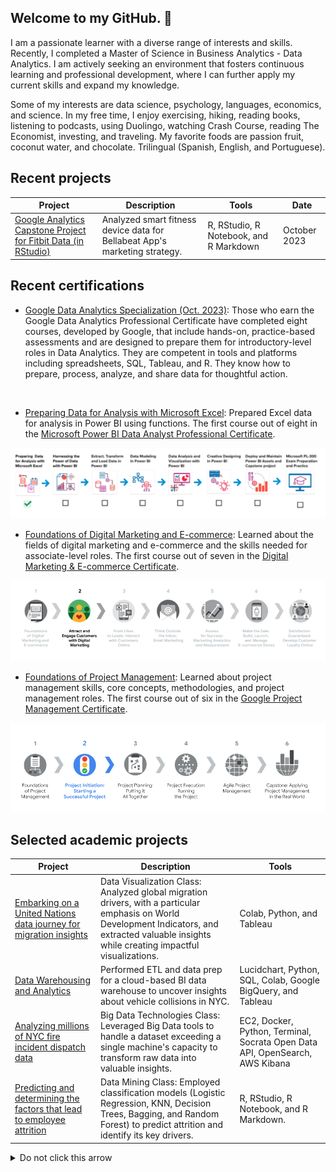 ## Welcome to my GitHub. 👋

I am a passionate learner with a diverse range of interests and skills. Recently, I completed a Master of Science in Business Analytics - Data Analytics. I am actively seeking an environment that fosters continuous learning and professional development, where I can further apply my current skills and expand my knowledge.

Some of my interests are data science, psychology, languages, economics, and science. In my free time, I enjoy exercising, hiking, reading books, listening to podcasts, using Duolingo, watching Crash Course, reading The Economist, investing, and traveling. My favorite foods are passion fruit, coconut water, and chocolate. Trilingual (Spanish, English, and Portuguese).

## Recent projects

| Project                                                  | Description                                                                                                                      | Tools                                                                                                   | Date       |
|----------------------------------------------------------|----------------------------------------------------------------------------------------------------------------------------------|---------------------------------------------------------------------------------------------------------|------------|
| [Google Analytics Capstone Project for Fitbit Data (in RStudio)](https://github.com/angelhumano/google_analytics_cert_capstone) | Analyzed smart fitness device data for Bellabeat App's marketing strategy. | R, RStudio, R Notebook, and R Markdown | October 2023|


## Recent certifications
- [Google Data Analytics Specialization (Oct. 2023)](https://www.coursera.org/account/accomplishments/specialization/certificate/E8PXXFT6YDGW): Those who earn the Google Data Analytics Professional Certificate
have completed eight courses, developed by Google, that include
hands-on, practice-based assessments and are designed to prepare
them for introductory-level roles in Data Analytics. They are competent
in tools and platforms including spreadsheets, SQL, Tableau, and R.
They know how to prepare, process, analyze, and share data for
thoughtful action.
<br>

- [Preparing Data for Analysis with Microsoft Excel](https://www.coursera.org/programs/online-learning-from-your-dol-new-york-city-6jrvh/learn/preparing-data-for-analysis-with-microsoft-excel?authProvider=nyslabor): Prepared Excel data for analysis in Power BI using functions. The first course out of eight in the [Microsoft Power BI Data Analyst Professional Certificate](https://www.coursera.org/programs/online-learning-from-your-dol-new-york-city-6jrvh/professional-certificates/microsoft-power-bi-data-analyst).

 ![Power_BI_progress](images/power_bi_cert.png)
  <br>
  
- [Foundations of Digital Marketing and E-commerce](https://www.coursera.org/account/accomplishments/certificate/2GZLGB5Q368K): Learned about the fields of digital marketing and e-commerce and the skills needed for associate-level roles. The first course out of seven in the [Digital Marketing & E-commerce Certificate](https://grow.google/certificates/digital-marketing-ecommerce/?utm_source=gDigital&utm_medium=paidha-eng&utm_campaign=sem-sk-dm-exa-glp-br&utm_term=foundations%20of%20digital%20marketing%20and%20e%20commerce&gad=1&gclid=Cj0KCQiAr8eqBhD3ARIsAIe-buOIigN25AQThbNLImEUS8APpcD_t_NwCMD-p8RthWW1LQFR5XVts60aAkMcEALw_wcB#?modal_active=none).
  
![e-commerce and digital marketing cert progress](images/e_commerce_digital_marketing_cert.png)
 <br>

- [Foundations of Project Management](https://www.coursera.org/account/accomplishments/certificate/LCKEN698JTKN): Learned about project management skills, core concepts, methodologies, and project management roles. The first course out of six in the [Google Project Management Certificate](https://grow.google/certificates/project-management/#?modal_active=none).

![program management cert progress](images/program_management_cert.png)
 <br>
 
## Selected academic projects


| Project                                                  | Description                                                                                                                      | Tools                                                                                                   |
|----------------------------------------------------------|----------------------------------------------------------------------------------------------------------------------------------|---------------------------------------------------------------------------------------------------------|
| [Embarking on a United Nations data journey for migration insights](https://github.com/angelhumano/data_visualization_class_project) | Data Visualization Class: Analyzed global migration drivers, with a particular emphasis on World Development Indicators, and extracted valuable insights while creating impactful visualizations. | Colab, Python, and Tableau              |
| [Data Warehousing and Analytics](https://github.com/angelhumano/data_warehousing_analytics) | Performed ETL and data prep for a cloud-based BI data warehouse to uncover insights about vehicle collisions in NYC. | Lucidchart, Python, SQL, Colab, Google BigQuery, and Tableau|
| [Analyzing millions of NYC fire incident dispatch data](https://github.com/angelhumano/big_data_technologies_class_project1) | Big Data Technologies Class: Leveraged Big Data tools to handle a dataset exceeding a single machine's capacity to transform raw data into valuable insights.                     | EC2, Docker, Python, Terminal, Socrata Open Data API, OpenSearch, AWS Kibana|
| [Predicting and determining the factors that lead to employee attrition](https://github.com/angelhumano/data_mining_project) | Data Mining Class: Employed classification models (Logistic Regression, KNN, Decision Trees, Bagging, and Random Forest) to predict attrition and identify its key drivers. |R, RStudio, R Notebook, and R Markdown. |




<details>
  <summary>Do not click this arrow</summary>
  Have a wonderful day :grin:
</details>




